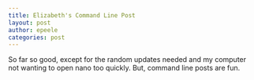 ```yaml
---
title: Elizabeth's Command Line Post
layout: post
author: epeele
categories: post
---
```


So far so good, except for the random updates needed and my computer not wanting to open nano too quickly.  But, command line posts are fun.
